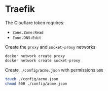 # Traefik

The Clouflare token requires:

- `Zone.Zone:Read`
- `Zone.DNS:Edit`

Create the `proxy` and `socket-proxy` networks

```bash
docker network create proxy
docker network create socket-proxy
```

Create `./config/acme.json` with permissions `600`

```bash
touch ./config/acme.json
chmod 600 ./config/acme.json
```

